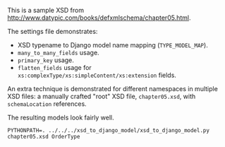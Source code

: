 This is a sample XSD from http://www.datypic.com/books/defxmlschema/chapter05.html.

The settings file demonstrates:
* XSD typename to Django model name mapping (`TYPE_MODEL_MAP`).
* `many_to_many_fields` usage.
* `primary_key` usage.
* `flatten_fields` usage for `xs:complexType/xs:simpleContent/xs:extension` fields.

An extra technique is demonstrated for different namespaces in multiple XSD files: a manually crafted "root" XSD file, `chapter05.xsd`, with `schemaLocation` references.

The resulting models look fairly well.

    PYTHONPATH=. ../../../xsd_to_django_model/xsd_to_django_model.py chapter05.xsd OrderType
